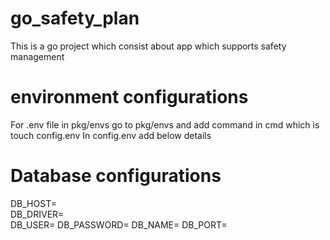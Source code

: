 # go_safety_plan
This is a go project which consist about app which supports safety management

# environment configurations
For .env file in pkg/envs
go to pkg/envs and add command in cmd which is touch config.env
In config.env add below details
# Database configurations
DB_HOST=                
DB_DRIVER=                        
DB_USER=
DB_PASSWORD=
DB_NAME=
DB_PORT=
